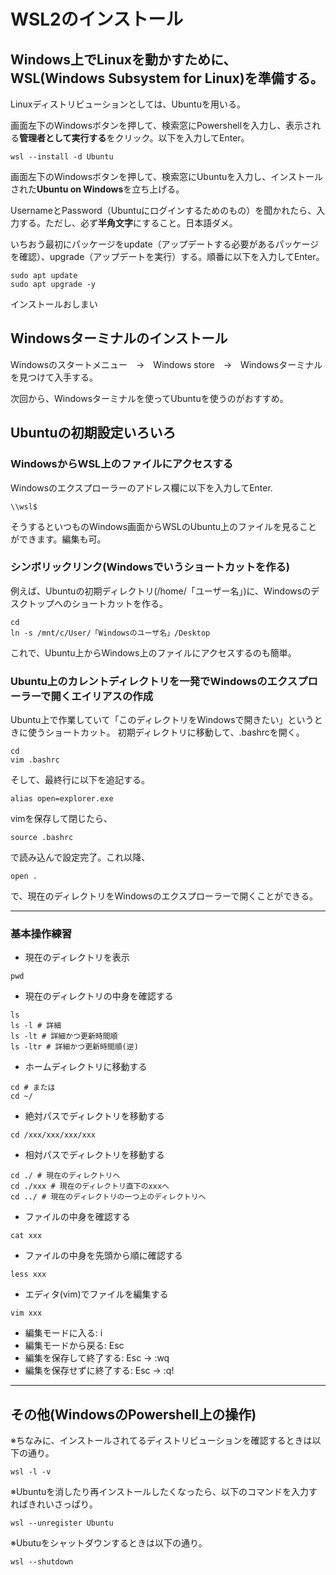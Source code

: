 # WSL2のインストール
## Windows上でLinuxを動かすために、WSL(Windows Subsystem for Linux)を準備する。

Linuxディストリビューションとしては、Ubuntuを用いる。

画面左下のWindowsボタンを押して、検索窓にPowershellを入力し、表示される**管理者として実行する**をクリック。以下を入力してEnter。
```
wsl --install -d Ubuntu
```
画面左下のWindowsボタンを押して、検索窓にUbuntuを入力し、インストールされた**Ubuntu on Windows**を立ち上げる。

UsernameとPassword（Ubuntuにログインするためのもの）を聞かれたら、入力する。ただし、必ず**半角文字**にすること。日本語ダメ。

いちおう最初にパッケージをupdate（アップデートする必要があるパッケージを確認）、upgrade（アップデートを実行）する。順番に以下を入力してEnter。
```
sudo apt update
sudo apt upgrade -y
```
インストールおしまい

## Windowsターミナルのインストール
Windowsのスタートメニュー　→　Windows store　→　Windowsターミナルを見つけて入手する。

次回から、Windowsターミナルを使ってUbuntuを使うのがおすすめ。

## Ubuntuの初期設定いろいろ
### WindowsからWSL上のファイルにアクセスする
Windowsのエクスプローラーのアドレス欄に以下を入力してEnter.
```
\\wsl$
```
そうするといつものWindows画面からWSLのUbuntu上のファイルを見ることができます。編集も可。

### シンボリックリンク(Windowsでいうショートカットを作る)
例えば、Ubuntuの初期ディレクトリ(/home/「ユーザー名」)に、Windowsのデスクトップへのショートカットを作る。
```
cd
ln -s /mnt/c/User/「Windowsのユーザ名」/Desktop
```
これで、Ubuntu上からWindows上のファイルにアクセスするのも簡単。

### Ubuntu上のカレントディレクトリを一発でWindowsのエクスプローラーで開くエイリアスの作成
Ubuntu上で作業していて「このディレクトリをWindowsで開きたい」というときに使うショートカット。
初期ディレクトリに移動して、.bashrcを開く。
```
cd
vim .bashrc
```
そして、最終行に以下を追記する。
```
alias open=explorer.exe
```
vimを保存して閉じたら、
```
source .bashrc
```
で読み込んで設定完了。これ以降、
```
open .
```
で、現在のディレクトリをWindowsのエクスプローラーで開くことができる。

---
### 基本操作練習
- 現在のディレクトリを表示
```
pwd
```

- 現在のディレクトリの中身を確認する
```
ls
ls -l # 詳細
ls -lt # 詳細かつ更新時間順
ls -ltr # 詳細かつ更新時間順(逆)
```

- ホームディレクトリに移動する
```
cd # または
cd ~/
```

- 絶対パスでディレクトリを移動する
```
cd /xxx/xxx/xxx/xxx
```

- 相対パスでディレクトリを移動する
```
cd ./ # 現在のディレクトリへ
cd ./xxx # 現在のディレクトリ直下のxxxへ
cd ../ # 現在のディレクトリの一つ上のディレクトリへ
```
- ファイルの中身を確認する
```
cat xxx
```

- ファイルの中身を先頭から順に確認する
```
less xxx
```

- エディタ(vim)でファイルを編集する
```
vim xxx
```
 - 編集モードに入る: i
 - 編集モードから戻る: Esc
 - 編集を保存して終了する: Esc -> :wq
 - 編集を保存せずに終了する: Esc -> :q!

---




## その他(WindowsのPowershell上の操作)
※ちなみに、インストールされてるディストリビューションを確認するときは以下の通り。
```
wsl -l -v
```

※Ubuntuを消したり再インストールしたくなったら、以下のコマンドを入力すればきれいさっぱり。
```
wsl --unregister Ubuntu
```

※Ubutuをシャットダウンするときは以下の通り。
```
wsl --shutdown
```

